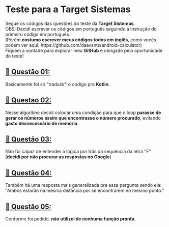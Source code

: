 <h1 align="left">Teste para a Target Sistemas</h1>
Segue os códigos das questões do teste da <b>Target Sistemas</b>.<br>
OBS: Decidi escrever os códigos em português seguindo a instrução do primeiro código em português.<br>
(Porém <b>costumo escrever meus códigos todos em inglês</b>, como vocês podem ver aqui: https://github.com/daavsnts/android-calculator)<br>
  Fiquem a vontade para explorar meu <b>GitHub</b> e obrigado pela oportunidade do teste!

<h2 align="left"><a href="https://github.com/daavsnts/teste-target-sistemas/blob/main/src/main/kotlin/questao01.kt">🔗 Questão 01:</a></h2>
Basicamente foi só "traduzir" o código pra <b>Kotlin</b>.

<h2 align="left"><a href="https://github.com/daavsnts/teste-target-sistemas/blob/main/src/main/kotlin/questao02.kt">🔗 Questao 02:</a></h2>
Nesse algorítmo decidi colocar uma condição para que o loop <b>parasse de gerar os números assim que encontrasse o número procurado</b>, evitando <b>gasto desnecessário de memória</b>.

<h2 align="left"><a href="https://github.com/daavsnts/teste-target-sistemas/blob/main/src/main/kotlin/questao03.kt">🔗 Questão 03:</a></h2>
Não fui capaz de entender a lógica por trás da sequência da letra "F" (<b>decidi por não procurar as respostas no Google</b>)

<h2 align="left"><a href="https://github.com/daavsnts/teste-target-sistemas/blob/main/src/main/kotlin/questao04.txt">🔗 Questão 04:</a></h2>
Também há uma resposta mais generalizada pra essa pergunta sendo ela: "Ambos estarão na mesma distância por se encontrarem no mesmo ponto."

<h2 align="left"><a href="https://github.com/daavsnts/teste-target-sistemas/blob/main/src/main/kotlin/questao05.kt">🔗 Questão 05:</a></h2>
Conforme foi pedido, <b>não utilizei de nenhuma função pronta</b>.
<br>
